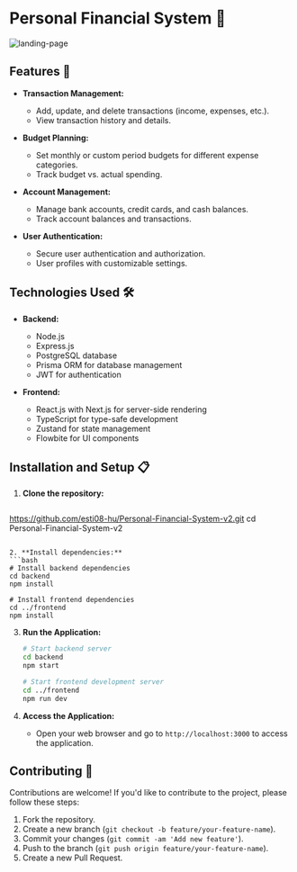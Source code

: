 # Personal Financial System 💸

![landing-page](https://github.com/user-attachments/assets/aece8337-d51b-4f0e-9019-a2386b9d1d62)

## Features 🚀

- **Transaction Management:**
  - Add, update, and delete transactions (income, expenses, etc.).
  - View transaction history and details.

- **Budget Planning:**
  - Set monthly or custom period budgets for different expense categories.
  - Track budget vs. actual spending.

- **Account Management:**
  - Manage bank accounts, credit cards, and cash balances.
  - Track account balances and transactions.

- **User Authentication:**
  - Secure user authentication and authorization.
  - User profiles with customizable settings.

## Technologies Used 🛠️

- **Backend:**
  - Node.js
  - Express.js
  - PostgreSQL database
  - Prisma ORM for database management
  - JWT for authentication

- **Frontend:**
  - React.js with Next.js for server-side rendering
  - TypeScript for type-safe development
  - Zustand for state management
  - Flowbite for UI components

## Installation and Setup 📋

1. **Clone the repository:**
   ```bash
https://github.com/esti08-hu/Personal-Financial-System-v2.git
cd Personal-Financial-System-v2
   ```

2. **Install dependencies:**
   ```bash
   # Install backend dependencies
   cd backend
   npm install

   # Install frontend dependencies
   cd ../frontend
   npm install
   ```

3. **Run the Application:**
   ```bash
   # Start backend server
   cd backend
   npm start

   # Start frontend development server
   cd ../frontend
   npm run dev
   ```

5. **Access the Application:**
   - Open your web browser and go to `http://localhost:3000` to access the application.

## Contributing 🤝

Contributions are welcome! If you'd like to contribute to the project, please follow these steps:

1. Fork the repository.
2. Create a new branch (`git checkout -b feature/your-feature-name`).
3. Commit your changes (`git commit -am 'Add new feature'`).
4. Push to the branch (`git push origin feature/your-feature-name`).
5. Create a new Pull Request.
